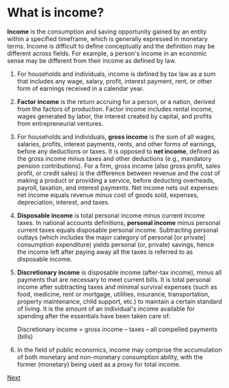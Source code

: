 # What is income?

**Income** is the consumption and saving opportunity gained by an entity within a specified timeframe, which is generally expressed in monetary terms.
Income is difficult to define conceptually and the definition may be different across fields.
For example, a person's income in an economic sense may be different from their income as defined by law.

1. For households and individuals, income is defined by tax law as a sum that includes any wage, salary, profit, interest payment, rent, or other form of earnings received in a calendar year.

2. **Factor income** is the return accruing for a person, or a nation, derived from the factors of production.
   Factor income includes rental income, wages generated by labor, the interest created by capital, and profits from entrepreneurial ventures.
   
3. For households and individuals, **gross income** is the sum of all wages, salaries, profits, interest payments, rents, and other forms of earnings, before any deductions or taxes.
   It is opposed to **net income**, defined as the gross income minus taxes and other deductions (e.g., mandatory pension contributions).
   For a firm, gross income (also gross profit, sales profit, or credit sales) is the difference between revenue and the cost of making a product or providing a service,
   before deducting overheads, payroll, taxation, and interest payments.
   Net income nets out expenses: net income equals revenue minus cost of goods sold, expenses, depreciation, interest, and taxes.
   
4. **Disposable income** is total personal income minus current income taxes.
   In national accounts definitions, **personal income** minus personal current taxes equals disposable personal income.
   Subtracting personal outlays (which includes the major category of personal [or private] consumption expenditure) yields personal (or, private) savings,
   hence the income left after paying away all the taxes is referred to as disposable income.

5. **Discretionary income** is disposable income (after-tax income), minus all payments that are necessary to meet current bills.
   It is total personal income after subtracting taxes and minimal survival expenses (such as food, medicine, rent or mortgage, utilities, insurance, transportation, property maintenance, child support, etc.)
   to maintain a certain standard of living.
   It is the amount of an individual's income available for spending after the essentials have been taken care of:

   Discretionary income = gross income – taxes – all compelled payments (bills)

6. In the field of public economics, income may comprise the accumulation of both monetary and non-monetary consumption ability,
    with the former (monetary) being used as a proxy for total income.

[Next](./NegativeIncome.md)

